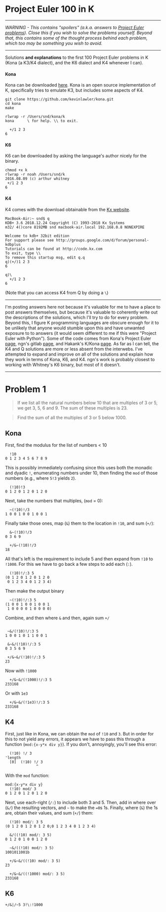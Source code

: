 # Project Euler 100 in K

***

*WARNING - This contains "spoilers" (a.k.a. answers to [Project Euler problems](https://projecteuler.net/)). Close this if you wish to solve the problems yourself. Beyond that, this contains some of the thought process behind each problem, which too may be something you wish to avoid.*


***

Solutions **and explanations** to the first 100 Project Euler problems in K (Kona (a K3/K4 dialect), and the K6 dialect and K4 whenever I can).


#### Kona

Kona can be downloaded [here](https://github.com/kevinlawler/kona). Kona is an open source implementation of K, specifically tries to emulate K3, but includes some aspects of K4.

    git clone https://github.com/kevinlawler/kona.git
    cd kona
    make

    rlwrap -r /Users/snd/kona/k
    kona      \ for help. \\ to exit.

      +/1 2 3
    6


#### K6

K6 can be downloaded by asking the language's author nicely for the binary.

    chmod +x k
    rlwrap -r noah /Users/snd/k
    2016.08.09 (c) arthur whitney
     +/1 2 3
    6


#### K4

K4 comes with the download obtainable from the [Kx website](https://kx.com/download/).

    MacBook-Air:~ snd$ q
    KDB+ 3.6 2018.12.24 Copyright (C) 1993-2018 Kx Systems
    m32/ 4()core 8192MB snd macbook-air.local 192.168.0.8 NONEXPIRE

    Welcome to kdb+ 32bit edition
    For support please see http://groups.google.com/d/forum/personal-kdbplus
    Tutorials can be found at http://code.kx.com
    To exit, type \\
    To remove this startup msg, edit q.q
    q)(+/)1 2 3
    6

    q)\
      +/1 2 3
    6

(Note that you can access K4 from Q by doing a `\`)


***

I'm posting answers here not because it's valuable for me to have a place to post answers themselves, but because it's valuable to coherently write out the descriptions of the solutions, which I'll try to do for every problem. Beyond this, I figure K programming languages are obscure enough for it to be unlikely that anyone would stumble upon this and have unwanted exposure to to answers (it would seem different to me if this were "Project Euler with Python"). Some of the code comes from Kona's Project Euler [page](https://github.com/kevinlawler/kona/wiki/Project-Euler-Code-Golf), ngn's gitlab [page](https://github.com/ngn/k), and Hakank's K/Kona [page](http://www.hakank.org/k/). As far as I can tell, the K4 and Q solutions are more or less absent from the interwebs. I've attempted to expand and improve on all of the solutions and explain how they work in terms of Kona, K6, and K4. ngn's work is probably closest to working with Whitney's K6 binary, but most of it doesn't. 










***










# Problem 1

> If we list all the natural numbers below 10 that are multiples of 3 or 5, we get 3, 5, 6 and 9. The sum of these multiples is 23.

> Find the sum of all the multiples of 3 or 5 below 1000.








## Kona

First, find the modulus for the list of numbers < 10

```
  !10
0 1 2 3 4 5 6 7 8 9
```

This is possibly immediately confusing since this uses both the monadic and dyadic `!`, enumerating numbers under 10, then finding the `mod` of those numbers (e.g., where `5!3` yields `2`). 

```{}
  (!10)!3
0 1 2 0 1 2 0 1 2 0
```



Next, take the numbers that multiples, (`mod` = 0):

```{}
  ~(!10)!/3
1 0 0 1 0 0 1 0 0 1
```

Finally take those ones, map (`&`) them to the location in `!10`, and sum (`+/`):

```{}
  &~(!10)!/3
0 3 6 9

  +/&~(!10)!/3
18
```

All that's left is the requirement to include 5 and then expand from `!10` to `!1000`. For this we have to go back a few steps to add each (`:`).

```{}
  (!10)!/:3 5
(0 1 2 0 1 2 0 1 2 0
 0 1 2 3 4 0 1 2 3 4)
```

Then make the output binary

```
  ~(!10)!/:3 5
(1 0 0 1 0 0 1 0 0 1
 1 0 0 0 0 1 0 0 0 0)
 ```

Combine, and then where `&` and then, again sum `+/`

 ```

  ~&/(!10)!/:3 5
1 0 0 1 0 1 1 0 0 1

  &~&/(!10)!/:3 5
0 3 5 6 9

  +/&~&/(!10)!/:3 5
23
```

Now with `!1000`

```{}
  +/&~&/(!1000)!/:3 5
233168
```

Or with `1e3`

```
  +/&~&/(!1e3)!/:3 5
233168
```







## K4

First, just like in Kona, we can obtain the `mod` of `!10` and `3`. But in order for this to not yield any errors, it appears we have to pass this through a function (`mod:{x-y*x div y}`). If you don't, annoyingly, you'll see this error:

```{}
  (!10) !/ 3
'length
  [0]  (!10) !/ 3
              ^
```

With the `mod` function:

```{}
mod:{x-y*x div y}
  (!10) mod/ 3
0 1 2 0 1 2 0 1 2 0
```

Next, use each-right (`/:`) to include both 3 and 5. Then, add in where over (`&/`) the resulting vectors, and `~` to make the `=0`s 1s. Finally, where (`&`) the 1s are, obtain their values, and sum (`+/`) them:

```{}
  (!10) mod/: 3 5
(0 1 2 0 1 2 0 1 2 0;0 1 2 3 4 0 1 2 3 4)

  &/((!10) mod/: 3 5)
0 1 2 0 1 0 0 1 2 0

  ~&/((!10) mod/: 3 5)
1001011001b

  +/&~&/((!10) mod/: 3 5)
23
```

```{}
  +/&~&/((!1000) mod/: 3 5)
233168
```





## K6
```
+/&|/~5 3!\:!1000
```

















